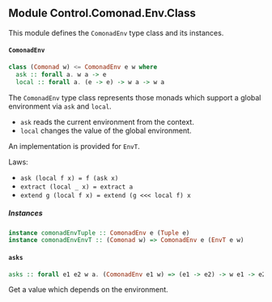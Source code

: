 ## Module Control.Comonad.Env.Class

This module defines the `ComonadEnv` type class and its instances.

#### `ComonadEnv`

``` purescript
class (Comonad w) <= ComonadEnv e w where
  ask :: forall a. w a -> e
  local :: forall a. (e -> e) -> w a -> w a
```

The `ComonadEnv` type class represents those monads which support a global environment via
`ask` and `local`.

- `ask` reads the current environment from the context.
- `local` changes the value of the global environment.

An implementation is provided for `EnvT`.

Laws:

- `ask (local f x) = f (ask x)`
- `extract (local _ x) = extract a`
- `extend g (local f x) = extend (g <<< local f) x` 

##### Instances
``` purescript
instance comonadEnvTuple :: ComonadEnv e (Tuple e)
instance comonadEnvEnvT :: (Comonad w) => ComonadEnv e (EnvT e w)
```

#### `asks`

``` purescript
asks :: forall e1 e2 w a. (ComonadEnv e1 w) => (e1 -> e2) -> w e1 -> e2
```

Get a value which depends on the environment.


